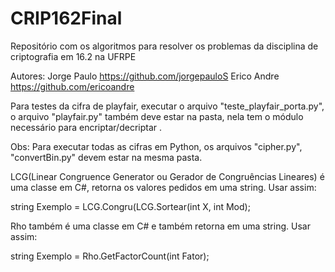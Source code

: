 # CRIP162Final
Repositório com os algoritmos para resolver os problemas da disciplina de criptografia em 16.2 na UFRPE

Autores: Jorge Paulo https://github.com/jorgepauloS
         Erico Andre https://github.com/ericoandre


Para testes da cifra de playfair, executar o arquivo "teste_playfair_porta.py", o arquivo "playfair.py" também deve estar na pasta, nela tem o módulo necessário para encriptar/decriptar .

Obs: Para executar todas as cifras em Python, os arquivos "cipher.py", "convertBin.py" devem estar na mesma pasta.

LCG(Linear Congruence Generator ou Gerador de Congruências Lineares) é uma classe em C#, retorna os valores pedidos em uma string. Usar assim:

string Exemplo = LCG.Congru(LCG.Sortear(int X, int Mod);

Rho também é uma classe em C# e também retorna em uma string. Usar assim:

string Exemplo = Rho.GetFactorCount(int Fator);
